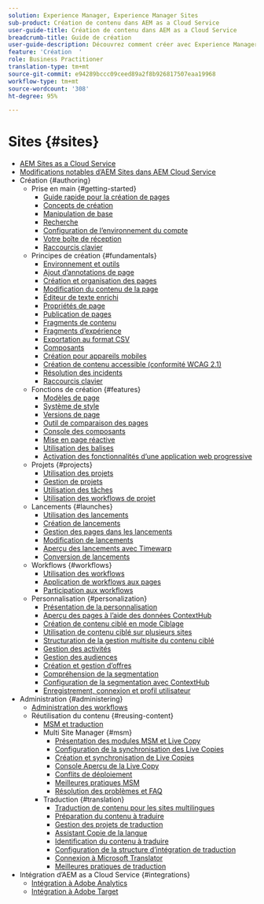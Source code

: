 ```yaml
---
solution: Experience Manager, Experience Manager Sites
sub-product: Création de contenu dans AEM as a Cloud Service
user-guide-title: Création de contenu dans AEM as a Cloud Service
breadcrumb-title: Guide de création
user-guide-description: Découvrez comment créer avec Experience Manager Sites as a Cloud Service et l’administrer.
feature: 'Création  '
role: Business Practitioner
translation-type: tm+mt
source-git-commit: e94289bccc09ceed89a2f8b926817507eaa19968
workflow-type: tm+mt
source-wordcount: '308'
ht-degree: 95%

---
```



# Sites {#sites}

+ [AEM Sites as a Cloud Service](/help/sites-cloud/home.md)
+ [Modifications notables d’AEM Sites dans AEM Cloud Service](sites-cloud-changes.md)
+ Création {#authoring}
   + Prise en main {#getting-started}
      + [Guide rapide pour la création de pages](authoring/getting-started/quick-start.md)
      + [Concepts de création](authoring/getting-started/concepts.md)
      + [Manipulation de base](authoring/getting-started/basic-handling.md)
      + [Recherche](authoring/getting-started/search.md)
      + [Configuration de l’environnement du compte](authoring/getting-started/account-environment.md)
      + [Votre boîte de réception](authoring/getting-started/inbox.md)
      + [Raccourcis clavier](authoring/getting-started/keyboard-shortcuts.md)
   + Principes de création {#fundamentals}
      + [Environnement et outils](authoring/fundamentals/environment-tools.md)
      + [Ajout d’annotations de page](authoring/fundamentals/annotations.md)
      + [Création et organisation des pages](authoring/fundamentals/organizing-pages.md)
      + [Modification du contenu de la page](authoring/fundamentals/editing-content.md)
      + [Éditeur de texte enrichi](authoring/fundamentals/rich-text-editor.md)
      + [Propriétés de page](authoring/fundamentals/page-properties.md)
      + [Publication de pages](authoring/fundamentals/publishing-pages.md)
      + [Fragments de contenu](authoring/fundamentals/content-fragments.md)
      + [Fragments d’expérience](authoring/fundamentals/experience-fragments.md)
      + [Exportation au format CSV](authoring/fundamentals/csv-export.md)
      + [Composants](authoring/fundamentals/components.md)
      + [Création pour appareils mobiles](authoring/fundamentals/mobile.md)
      + [Création de contenu accessible (conformité WCAG 2.1)](authoring/fundamentals/accessible-content.md)
      + [Résolution des incidents](authoring/fundamentals/troubleshooting.md)
      + [Raccourcis clavier](authoring/fundamentals/keyboard-shortcuts.md)
   + Fonctions de création {#features}
      + [Modèles de page](authoring/features/templates.md)
      + [Système de style](authoring/features/style-system.md)
      + [Versions de page](authoring/features/page-versions.md)
      + [Outil de comparaison des pages](authoring/features/page-diff.md)
      + [Console des composants](authoring/features/components-console.md)
      + [Mise en page réactive](authoring/features/responsive-layout.md)
      + [Utilisation des balises](authoring/features/tags.md)
      + [Activation des fonctionnalités d’une application web progressive](authoring/features/enable-pwa.md)
   + Projets {#projects}
      + [Utilisation des projets](authoring/projects/overview.md)
      + [Gestion de projets](authoring/projects/managing.md)
      + [Utilisation des tâches](authoring/projects/tasks.md)
      + [Utilisation des workflows de projet](authoring/projects/workflows.md)
   + Lancements {#launches}
      + [Utilisation des lancements](authoring/launches/overview.md)
      + [Création de lancements](authoring/launches/creating.md)
      + [Gestion des pages dans les lancements](authoring/launches/managing-pages.md)
      + [Modification de lancements](authoring/launches/editing.md)
      + [Aperçu des lancements avec Timewarp](authoring/launches/preview.md)
      + [Conversion de lancements](authoring/launches/promoting.md)
   + Workflows {#workflows}
      + [Utilisation des workflows](authoring/workflows/overview.md)
      + [Application de workflows aux pages ](authoring/workflows/applying.md)
      + [Participation aux workflows](authoring/workflows/participating.md)
   + Personnalisation {#personalization}
      + [Présentation de la personnalisation](authoring/personalization/overview.md)
      + [Aperçu des pages à l’aide des données ContextHub](authoring/personalization/contexthub.md)
      + [Création de contenu ciblé en mode Ciblage](authoring/personalization/targeted-content.md)
      + [Utilisation de contenu ciblé sur plusieurs sites](authoring/personalization/multisite-targeted-content.md)
      + [Structuration de la gestion multisite du contenu ciblé](authoring/personalization/multisite-structure.md)
      + [Gestion des activités](authoring/personalization/activities.md)
      + [Gestion des audiences](authoring/personalization/audiences.md)
      + [Création et gestion d’offres](authoring/personalization/offers.md)
      + [Compréhension de la segmentation](authoring/personalization/segmentation.md)
      + [Configuration de la segmentation avec ContextHub](/help/sites-cloud/authoring/personalization/contexthub-segmentation.md)
      + [Enregistrement, connexion et profil utilisateur](/help/sites-cloud/authoring/personalization/user-and-group-sync-for-publish-tier.md)
+ Administration {#administering}
   + [Administration des workflows](administering/workflows-administering.md)
   + Réutilisation du contenu {#reusing-content}
      + [MSM et traduction](administering/msm-and-translation.md)
      + Multi Site Manager {#msm}
         + [Présentation des modules MSM et Live Copy](administering/msm/overview.md)
         + [Configuration de la synchronisation des Live Copies](administering/msm/live-copy-sync-config.md)
         + [Création et synchronisation de Live Copies](administering/msm/creating-live-copies.md)
         + [Console Aperçu de la Live Copy](administering/msm/live-copy-overview.md)
         + [Conflits de déploiement](administering/msm/rollout-conflicts.md)
         + [Meilleures pratiques MSM](administering/msm/best-practices.md)
         + [Résolution des problèmes et FAQ](administering/msm/troubleshooting.md)
      + Traduction {#translation}
         + [Traduction de contenu pour les sites multilingues](administering/translation/overview.md)
         + [Préparation du contenu à traduire](administering/translation/preparation.md)
         + [Gestion des projets de traduction](administering/translation/managing-projects.md)
         + [Assistant Copie de la langue](administering/translation/wizard.md)
         + [Identification du contenu à traduire](administering/translation/rules.md)
         + [Configuration de la structure d’intégration de traduction](administering/translation/integration-framework.md)
         + [Connexion à Microsoft Translator](administering/translation/connect-ms-translator.md)
         + [Meilleures pratiques de traduction](administering/translation/best-practices.md)
+ Intégration d’AEM as a Cloud Service {#integrations}
   + [Intégration à Adobe Analytics](integrating/integrating-adobe-analytics.md)
   + [Intégration à Adobe Target](integrating/integrating-adobe-target.md)
